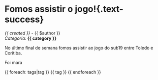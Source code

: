 # Fomos assistir o jogo!{.text-success}

_{{ created }}_ - {{ $author }}<br>
_Categoria:_ **{{ category }}**

No último final de semana fomos assistir ao jogo do sub19
entre Toledo e Coritiba.

Foi mara

{{ foreach: tags|tag }}
  {{ tag }}
{{ endforeach }}
